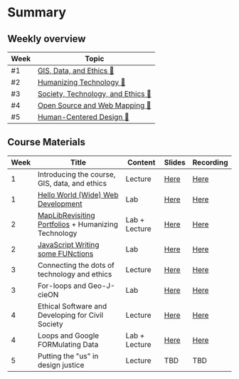 # Summary

## Weekly overview

|Week|Topic|
|----|-----|
|#1|[GIS, Data, and Ethics :link:](week01.md)|
|#2|[Humanizing Technology :link:](week02.md)|
|#3|[Society, Technology, and Ethics :link:](week03.md)|
|#4|[Open Source and Web Mapping :link:](week04.md)|
|#5|[Human-Centered Design :link:](week05.md)|

## Course Materials

|Week | Title | Content | Slides | Recording |
|-----|-------|------|--------|-----------|
|1|Introducing the course, GIS, data, and ethics|Lecture|[Here](../materials/AA191_S_W1_Lecture_1.pdf)|[Here](https://ucla.zoom.us/rec/share/TV69qIft5rKJmABxoKu2kWGD6mHFkBU7ppcQtyK6zHjftBn0uhHF9mJ10CBDCoAj.30gAp3rFCUQxYxLq)|
|1|[Hello World (Wide) Web Development](../labs/week1/index.md)|Lab|[Here](../materials/AA191_S_W1_Lab_1.pdf)|[Here](https://ucla.zoom.us/rec/share/8tyH5bHym3CzJiTKWcjrHKbBI_hRl-tt9mc6LCfD252UyugQaZgiFrptWEFTSIwv.ZdBbHsWZAX40vV-q)|
|2|[MapLibRevisiting Portfolios](../labs/week1b/index.md) + Humanizing Technology|Lab + Lecture|[Here](../materials/AA191_S_W2_Lecture_2.pdf)|[Here](https://ucla.zoom.us/rec/share/yDSPnMa0DrP-aBh7fUtCwfVQvG3joa-lk2VuS_u985XuTYUKCUgfN9VBVPII1TP8.JFOlATOhK0whrXgo)
|2|[JavaScript Writing some FUNctions](../labs/week2/index.md)|Lab|[Here](../materials/AA191_S_W2_Lab_2.pdf)|[Here](https://ucla.zoom.us/rec/share/8IMfEsCA9Z_BN1nsuntdmxr-BP9_pktuAwHIyIQQD583rn_WiZyaw-8f3F6S_W92.7wTnMYxLniD4rXi-)
|3|Connecting the dots of technology and ethics|Lecture|[Here](../materials/AA191_S_W3_Lecture_3.pdf)|[Here](https://ucla.zoom.us/rec/share/TV69qIft5rKJmABxoKu2kWGD6mHFkBU7ppcQtyK6zHjftBn0uhHF9mJ10CBDCoAj.30gAp3rFCUQxYxLq)|
|3|For-loops and Geo-J-cieON|Lab|[Here](../materials/AA191_S_W3_Lab_3.pdf)|[Here](https://ucla.zoom.us/rec/share/BJFW9f5FejtHmfVDjka_hQ5rPPOEqdjgx3xEsY5P2-j6YBUGjrt4wFELoUF2Ud7Z.oF34elNLkQUIfe9I)|
|4|Ethical Software and Developing for Civil Society|Lecture|[Here](../materials/AA191_S_W4_Lecture_4.pdf)|[Here](https://ucla.zoom.us/rec/share/BfOiS4yd_c9HH7Wl6cz1Gdhv14KId4C-v-8oZX3NyO76LrBIHfoGKazhB8mpQriD.53kDHw2KxqL9FW5t)|
|4|Loops and Google FORMulating Data|Lab + Lecture|[Here](../materials/AA191_S_W4_Lab_4.pdf)|[Here](https://ucla.zoom.us/rec/share/5ispFNnoVrk814ShGik2vREPWWgVEB5IqKFGE0mcfPn2krP9mHTDzj3c2om9MGoL.Yr-bQpdJUxQpzk3V)
|5|Putting the "us" in design justice|Lecture|TBD|TBD|

